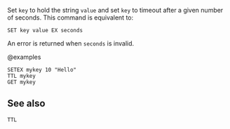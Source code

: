 Set `key` to hold the string `value` and set `key` to timeout after a given
number of seconds.
This command is equivalent to:

```
SET key value EX seconds
```

An error is returned when `seconds` is invalid.

@examples

```cli
SETEX mykey 10 "Hello"
TTL mykey
GET mykey
```
## See also

`TTL`